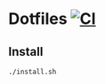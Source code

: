 # Dotfiles [![CI](https://github.com/oleander/dotfiles/actions/workflows/dotfiles-setup.yml/badge.svg)](https://github.com/oleander/dotfiles/actions/workflows/dotfiles-setup.yml)

## Install

`./install.sh`
